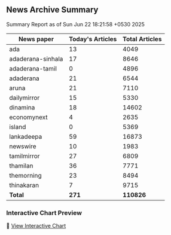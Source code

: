 <!-- @format -->

## News Archive Summary

Summary Report as of Sun Jun 22 18:21:58 +0530 2025

| News paper         | Today's Articles | Total Articles |
|--------------------|------------------|----------------|
| ada               | 13          | 4049        |
| adaderana-sinhala               | 17          | 8646        |
| adaderana-tamil               | 0          | 4896        |
| adaderana               | 21          | 6544        |
| aruna               | 21          | 7110        |
| dailymirror               | 15          | 5330        |
| dinamina               | 18          | 14602        |
| economynext               | 4          | 2635        |
| island               | 0          | 5369        |
| lankadeepa               | 59          | 16873        |
| newswire               | 10          | 1983        |
| tamilmirror               | 27          | 6809        |
| thamilan               | 36          | 7771        |
| themorning               | 23          | 8494        |
| thinakaran               | 7          | 9715        |
| **Total**          | **271**      | **110826** |

### Interactive Chart Preview
🔗 [View Interactive Chart](https://itscharukadeshan.github.io/sl_news_archive_data/news_chart_by_newspaper.html)

